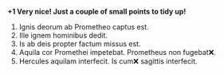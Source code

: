 **+1 Very nice!  Just a couple of small points to tidy up!**

1. Ignis deorum ab Prometheo captus est. 
2. Ille ignem hominibus dedit. 
3. Is ab deis propter factum missus est. 
4. Aquila cor Promethei impetebat. Prometheus non fugebat❌. 
5. Hercules aquilam interfecit. Is cum❌ sagittis interfecit.
